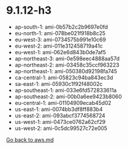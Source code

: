 
 # 9.1.12-h3
- ap-south-1: ami-0b57b2c2b9697e0fd
- eu-north-1: ami-078be021f918b8c25
- eu-west-3: ami-0734575b991e10c69
- eu-west-2: ami-011e312458719a41c
- eu-west-1: ami-062e6d843b0de7af5
- ap-northeast-3: ami-0e598eec4888aa57d
- ap-northeast-2: ami-03458c35ccf963223
- ap-northeast-1: ami-050380d92198fa745
- ca-central-1: ami-05823c94ba843ec3d
- sa-east-1: ami-05930c1f92f48002c
- ap-southeast-1: ami-033e6fd572833611a
- ap-southeast-2: ami-00b0a6ee9423b8060
- eu-central-1: ami-01104909ecab45d02
- us-east-1: ami-0074bb3df8ff883b4
- us-east-2: ami-093abcf3774568724
- us-west-1: ami-0473ce0762a62cf29
- us-west-2: ami-0c5dc99527c72e005

[Go back to aws.md](../../aws.md) 
